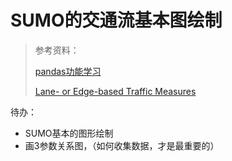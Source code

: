 # SUMO的交通流基本图绘制

> 参考资料：
>
> [pandas功能学习](https://github.com/yeayee/joyful-pandas)
>
> [Lane- or Edge-based Traffic Measures](https://sumo.dlr.de/docs/Simulation/Output/Lane-_or_Edge-based_Traffic_Measures.html)

待办：

- SUMO基本的图形绘制
- 画3参数关系图，（如何收集数据，才是最重要的）